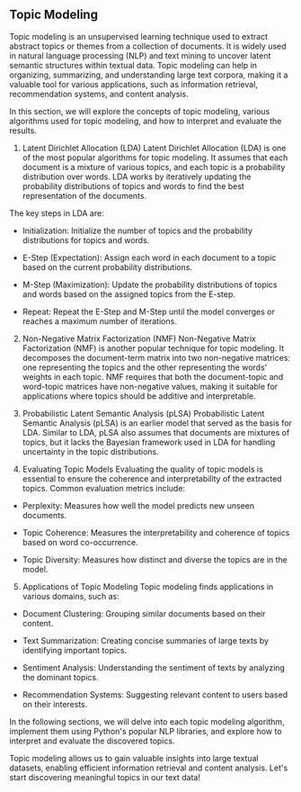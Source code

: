 ## Topic Modeling
Topic modeling is an unsupervised learning technique used to extract abstract topics or themes from a collection of documents. It is widely used in natural language processing (NLP) and text mining to uncover latent semantic structures within textual data. Topic modeling can help in organizing, summarizing, and understanding large text corpora, making it a valuable tool for various applications, such as information retrieval, recommendation systems, and content analysis.

In this section, we will explore the concepts of topic modeling, various algorithms used for topic modeling, and how to interpret and evaluate the results.

1. Latent Dirichlet Allocation (LDA)
Latent Dirichlet Allocation (LDA) is one of the most popular algorithms for topic modeling. It assumes that each document is a mixture of various topics, and each topic is a probability distribution over words. LDA works by iteratively updating the probability distributions of topics and words to find the best representation of the documents.

The key steps in LDA are:

- Initialization: Initialize the number of topics and the probability distributions for topics and words.

- E-Step (Expectation): Assign each word in each document to a topic based on the current probability distributions.

- M-Step (Maximization): Update the probability distributions of topics and words based on the assigned topics from the E-step.

- Repeat: Repeat the E-Step and M-Step until the model converges or reaches a maximum number of iterations.

2. Non-Negative Matrix Factorization (NMF)
Non-Negative Matrix Factorization (NMF) is another popular technique for topic modeling. It decomposes the document-term matrix into two non-negative matrices: one representing the topics and the other representing the words' weights in each topic. NMF requires that both the document-topic and word-topic matrices have non-negative values, making it suitable for applications where topics should be additive and interpretable.

3. Probabilistic Latent Semantic Analysis (pLSA)
Probabilistic Latent Semantic Analysis (pLSA) is an earlier model that served as the basis for LDA. Similar to LDA, pLSA also assumes that documents are mixtures of topics, but it lacks the Bayesian framework used in LDA for handling uncertainty in the topic distributions.

4. Evaluating Topic Models
Evaluating the quality of topic models is essential to ensure the coherence and interpretability of the extracted topics. Common evaluation metrics include:

- Perplexity: Measures how well the model predicts new unseen documents.

- Topic Coherence: Measures the interpretability and coherence of topics based on word co-occurrence.

- Topic Diversity: Measures how distinct and diverse the topics are in the model.

5. Applications of Topic Modeling
Topic modeling finds applications in various domains, such as:

- Document Clustering: Grouping similar documents based on their content.

- Text Summarization: Creating concise summaries of large texts by identifying important topics.

- Sentiment Analysis: Understanding the sentiment of texts by analyzing the dominant topics.

- Recommendation Systems: Suggesting relevant content to users based on their interests.

In the following sections, we will delve into each topic modeling algorithm, implement them using Python's popular NLP libraries, and explore how to interpret and evaluate the discovered topics.

Topic modeling allows us to gain valuable insights into large textual datasets, enabling efficient information retrieval and content analysis. Let's start discovering meaningful topics in our text data!